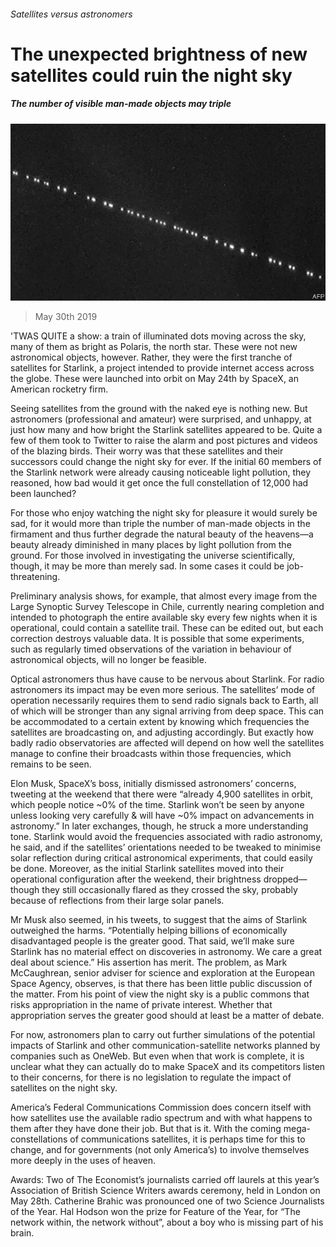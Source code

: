 ###### Satellites versus astronomers

# The unexpected brightness of new satellites could ruin the night sky 

##### The number of visible man-made objects may triple 

![image](images/20190601_stp501.jpg) 

> May 30th 2019 

'TWAS QUITE a show: a train of illuminated dots moving across the sky, many of them as bright as Polaris, the north star. These were not new astronomical objects, however. Rather, they were the first tranche of satellites for Starlink, a project intended to provide internet access across the globe. These were launched into orbit on May 24th by SpaceX, an American rocketry firm. 

Seeing satellites from the ground with the naked eye is nothing new. But astronomers (professional and amateur) were surprised, and unhappy, at just how many and how bright the Starlink satellites appeared to be. Quite a few of them took to Twitter to raise the alarm and post pictures and videos of the blazing birds. Their worry was that these satellites and their successors could change the night sky for ever. If the initial 60 members of the Starlink network were already causing noticeable light pollution, they reasoned, how bad would it get once the full constellation of 12,000 had been launched? 

For those who enjoy watching the night sky for pleasure it would surely be sad, for it would more than triple the number of man-made objects in the firmament and thus further degrade the natural beauty of the heavens—a beauty already diminished in many places by light pollution from the ground. For those involved in investigating the universe scientifically, though, it may be more than merely sad. In some cases it could be job-threatening. 

Preliminary analysis shows, for example, that almost every image from the Large Synoptic Survey Telescope in Chile, currently nearing completion and intended to photograph the entire available sky every few nights when it is operational, could contain a satellite trail. These can be edited out, but each correction destroys valuable data. It is possible that some experiments, such as regularly timed observations of the variation in behaviour of astronomical objects, will no longer be feasible. 

Optical astronomers thus have cause to be nervous about Starlink. For radio astronomers its impact may be even more serious. The satellites’ mode of operation necessarily requires them to send radio signals back to Earth, all of which will be stronger than any signal arriving from deep space. This can be accommodated to a certain extent by knowing which frequencies the satellites are broadcasting on, and adjusting accordingly. But exactly how badly radio observatories are affected will depend on how well the satellites manage to confine their broadcasts within those frequencies, which remains to be seen. 

Elon Musk, SpaceX’s boss, initially dismissed astronomers’ concerns, tweeting at the weekend that there were “already 4,900 satellites in orbit, which people notice ~0% of the time. Starlink won’t be seen by anyone unless looking very carefully & will have ~0% impact on advancements in astronomy.” In later exchanges, though, he struck a more understanding tone. Starlink would avoid the frequencies associated with radio astronomy, he said, and if the satellites’ orientations needed to be tweaked to minimise solar reflection during critical astronomical experiments, that could easily be done. Moreover, as the initial Starlink satellites moved into their operational configuration after the weekend, their brightness dropped—though they still occasionally flared as they crossed the sky, probably because of reflections from their large solar panels. 

Mr Musk also seemed, in his tweets, to suggest that the aims of Starlink outweighed the harms. “Potentially helping billions of economically disadvantaged people is the greater good. That said, we’ll make sure Starlink has no material effect on discoveries in astronomy. We care a great deal about science.” His assertion has merit. The problem, as Mark McCaughrean, senior adviser for science and exploration at the European Space Agency, observes, is that there has been little public discussion of the matter. From his point of view the night sky is a public commons that risks appropriation in the name of private interest. Whether that appropriation serves the greater good should at least be a matter of debate. 

For now, astronomers plan to carry out further simulations of the potential impacts of Starlink and other communication-satellite networks planned by companies such as OneWeb. But even when that work is complete, it is unclear what they can actually do to make SpaceX and its competitors listen to their concerns, for there is no legislation to regulate the impact of satellites on the night sky. 

America’s Federal Communications Commission does concern itself with how satellites use the available radio spectrum and with what happens to them after they have done their job. But that is it. With the coming mega-constellations of communications satellites, it is perhaps time for this to change, and for governments (not only America’s) to involve themselves more deeply in the uses of heaven. 

Awards: Two of The Economist’s journalists carried off laurels at this year’s Association of British Science Writers awards ceremony, held in London on May 28th. Catherine Brahic was pronounced one of two Science Journalists of the Year. Hal Hodson won the prize for Feature of the Year, for “The network within, the network without”, about a boy who is missing part of his brain. 

